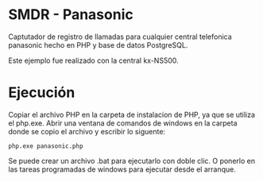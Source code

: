 # SMDR - Panasonic
Captutador de registro de llamadas para cualquier central telefonica panasonic hecho en PHP y base de datos PostgreSQL.

Este ejemplo fue realizado con la central kx-NS500.

# Ejecución
Copiar el archivo PHP en la carpeta de instalacion de PHP, ya que se utiliza el php.exe. 
Abrir una ventana de comandos de windows en la carpeta donde se copio el archivo y escribir lo siguente:

    php.exe panasonic.php

Se puede crear un archivo .bat para ejecutarlo con doble clic. O ponerlo en las tareas programadas de windows para ejecutar desde el arranque.

